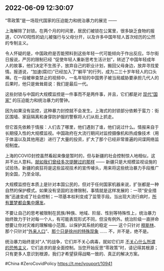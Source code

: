 
## 2022-06-09 12:30:07



“零政策”是一场现代国家的压迫能力和统治暴力的展览 ——

上海解除了封锁。在两个月的时间里，居民们被锁在公寓里，很多缺乏食物的报道，COVID阳性的幼儿被强行与父母分开，以及许多中国年轻人首次经历的公然的专制主义。

令人怀疑的是，中国政府是否能预料到这些年轻一代可能倾向于作出反应。华尔街日报说，严厉的限制已经 “促使年轻人重新思考生活计划”，转述了中国年轻成年人的故事，他们决定不生孩子，放弃自己的职业计划，搬回父母身边，放弃寻找爱情。报道说，“加速(腐烂)”已经加入了“躺平”的行列，成为二三十岁年轻人的口头禅。在一段被审查禁止的视频中，一名年轻的中国男子被当局威胁要承担几代人的后果时，他只是耸耸肩说：我们是最后一代。

这些封锁与中国的大规模监控是一件事而不是两件事，并且，它们都是对 [现代“国家”](https://iyouport.substack.com/p/f88) 的压迫能力和统治暴力的警钟。

因为如果没有监控，这种暴力封控就不会发生。上海式的封锁部分依赖于蛮力：街区围墙、家庭隔离和身穿防护服的警察将人们从街上抓走。

但它首先依赖于情报：人们去了哪里，他们遇到了谁，他们说过什么。情报来自于长期侵入性的大规模监视。中国政府在大流行期间对监控摄像机和热成像技术（用于体温以及其他用途）进行了大量的投资，扩大了那个已经非常普遍的间谍网络监视制度。

上海的COVID封控虽然看起来像是暂时的，但与新疆的社会控制惊人地相似，这并不出人意料。[就如我们曾经多次提醒过的那样](https://iyouport.substack.com/p/--c6b) —— 新疆只是大规模监视设施的试验场，新疆的疯狂将是这些监视技术的宣传噱头，用来将这些统治暴力手段推广到全国，乃至全球。

大规模监控在本质上是针对本国公民的，但对于任何国家机器来说，扩张都是一种自然的保护模式。如果没有坚固的法律限制，事情就是这样发展的：一项“安全措施”迅速变成了社会控制；一项基本权利变成了监管手段。当出现大流行病时，[所有噩梦都会集中爆发](https://iyouport.substack.com/p/lr-covid-1984-)。

不要让自己的思考被限制在民族/种族、地域、阶层、性别等特殊性上，统治暴力始终致力于针对每一个人，有可能表现形式不同，但没有例外。统治阶级一直拼命想要让你对灾难的理解缩小范围，以保护其系统的稳定 —— 这个只针对 [穆斯林](https://iyouport.substack.com/p/--201)、那个只针对“[外来人口](https://iyouport.substack.com/p/bcf?s=w)”、[那个只是徐州的特殊现象](https://iyouport.substack.com/p/ce5) …… 不，并不是，绝不是。

统治暴力始终是对“人”的战争，它们并不关心病毒，就如它们并 [不关心什么所谓的恐怖主义](https://iyouport.substack.com/p/--e5e)，它们追求的是全面控制。当您开始反思“零政策”时，请记得其根源；只有更多人意识到根源，我们才希望获得战略一致的、真正的解决方案。

\#China \#ZeroCovidPolicy
https://t.me/iyouport/10941
